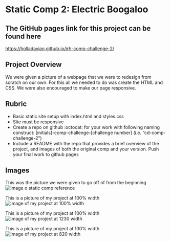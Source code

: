# Static Comp 2: Electric Boogaloo

## The GitHub pages link for this project can be found here

https://holladayian.github.io/irh-comp-challenge-2/


## Project Overview

We were given a picture of a webpage that we were to redesign from scratch on our own. For this all we needed to do was create the HTML and CSS. We were also encouraged to make our page responsive.

## Rubric

* Basic static site setup with index.html and styles.css
* Site must be responsive
* Create a repo on github :octocat: for your work with following naming construct: [initials]-comp-challenge-[challenge number] (i.e. “cd-comp-challenge-2”)
* Include a README with the repo that provides a brief overview of the project, and images of both the original comp and your version.
Push your final work to github pages

## Images

This was the picture we were given to go off of from the beginning
<br />
![image o static comp reference](images/sc-og.pmg)
<br />

This is a picture of my project at 100% width
<br />
![image of my project at 100% width](images/sc-ng1.pmg)
<br />

This is a picture of my project at 100% width
<br />
![image of my project at 1230 width](images/sc-ng2.pmg)
<br />

This is a picture of my project at 100% width
<br />
![image of my project at 820 width](images/sc-ng3.pmg)
<br />

